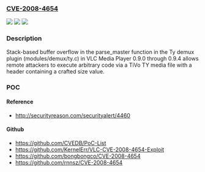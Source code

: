 ### [CVE-2008-4654](https://cve.mitre.org/cgi-bin/cvename.cgi?name=CVE-2008-4654)
![](https://img.shields.io/static/v1?label=Product&message=n%2Fa&color=blue)
![](https://img.shields.io/static/v1?label=Version&message=n%2Fa&color=blue)
![](https://img.shields.io/static/v1?label=Vulnerability&message=n%2Fa&color=brighgreen)

### Description

Stack-based buffer overflow in the parse_master function in the Ty demux plugin (modules/demux/ty.c) in VLC Media Player 0.9.0 through 0.9.4 allows remote attackers to execute arbitrary code via a TiVo TY media file with a header containing a crafted size value.

### POC

#### Reference
- http://securityreason.com/securityalert/4460

#### Github
- https://github.com/CVEDB/PoC-List
- https://github.com/KernelErr/VLC-CVE-2008-4654-Exploit
- https://github.com/bongbongco/CVE-2008-4654
- https://github.com/rnnsz/CVE-2008-4654

